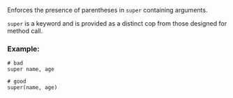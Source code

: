 Enforces the presence of parentheses in `super` containing arguments.

`super` is a keyword and is provided as a distinct cop from those designed for method call.

### Example:

    # bad
    super name, age

    # good
    super(name, age)

